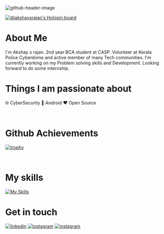 ![github-header-image](https://user-images.githubusercontent.com/76043412/197248385-aa26d47e-fab6-4071-83dc-49bf8a080c78.png)

[![@akshaysrajan's Holopin board](https://holopin.me/akshaysrajan)](https://holopin.io/@akshaysrajan)


# About Me

I'm Akshay s rajan. 2nd year BCA student at CASP. Volunteer at Kerala Police Cyberdome and active member of many Tech communities.
I'm currently working on my Problem solving skills and Development. Looking forward to do some internship.

# Things I am passionate about

 🌐 CyberSecurtiy
 📱 Android
 ❤️ Open Source
 
 
 <br>
 
 # Github Achievements
 [![trophy](https://github-profile-trophy.vercel.app/?username=ryo-ma&column=-1&theme=juicyfresh)](https://github.com/Akshaysrajan/github-profile-trophy)
 
 <br>
 
 # My skills
 [![My Skills](https://skillicons.dev/icons?i=git,github,java,linux,c,js,html,css,figma,vscode)](https://skillicons.dev)
 
 # Get in touch
 
 [![linkedin](https://img.shields.io/badge/LinkedIn-0077B5?style=for-the-badge&logo=linkedin&logoColor=white)](https://www.linkedin.com/in/akshay-s-rajan-8879041b3/)
 [![instagram](https://img.shields.io/badge/Twitter-1DA1F2?style=for-the-badge&logo=twitter&logoColor=white)](https://twitter.com/akshaysrajan)
  [![instagram](https://img.shields.io/badge/Instagram-E4405F?style=for-the-badge&logo=instagram&logoColor=white)](https://instagram.com/akshaysrajan_)
